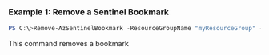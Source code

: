 ### Example 1: Remove a Sentinel Bookmark
```powershell
PS C:\>Remove-AzSentinelBookmark -ResourceGroupName "myResourceGroup" -WorkspaceName "myWorkspaceName" -Id <bookMarkId> 

```

This command removes a bookmark



